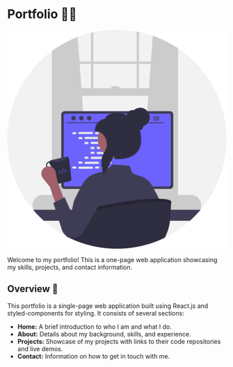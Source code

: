 # Portfolio 👨‍💻
![Female Web Developer](./src/assets/prog.svg)

Welcome to my portfolio! This is a one-page web application showcasing my skills, projects, and contact information.

## Overview 🌟

This portfolio is a single-page web application built using React.js and styled-components for styling. It consists of several sections:

- **Home:** A brief introduction to who I am and what I do.
- **About:** Details about my background, skills, and experience.
- **Projects:** Showcase of my projects with links to their code repositories and live demos.
- **Contact:** Information on how to get in touch with me.

